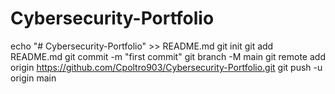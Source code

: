 # Cybersecurity-Portfolio
echo "# Cybersecurity-Portfolio" >> README.md
git init
git add README.md
git commit -m "first commit"
git branch -M main
git remote add origin https://github.com/Cpoltro903/Cybersecurity-Portfolio.git
git push -u origin main
